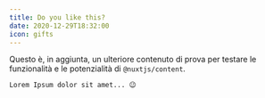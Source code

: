 ```yaml
---
title: Do you like this?
date: 2020-12-29T18:32:00
icon: gifts
---
```


Questo è, in aggiunta, un ulteriore contenuto di prova per
testare le funzionalità e le potenzialità di `@nuxtjs/content`.

```text
Lorem Ipsum dolor sit amet... 😉
```
